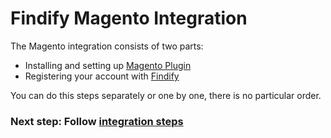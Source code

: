 # Findify Magento Integration

The Magento integration consists of two parts:
* Installing and setting up [Magento Plugin](https://www.magentocommerce.com/magento-connect/findify-search-autocomplete.html)
* Registering your account with [Findify](https://dashboard.findify.io/#/sign-in/register)

You can do this steps separately or one by one, there is no particular order. 

### Next step: Follow [integration steps](integration.md)

